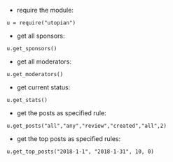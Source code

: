 - require the module:
	
```u = require("utopian")```

- get all sponsors:

```u.get_sponsors()```

- get all moderators:

```u.get_moderators()```

- get current status:

```u.get_stats()```

- get the posts as specified rule:

```u.get_posts("all","any","review","created","all",2)```

- get the top posts as specified rules:

```u.get_top_posts("2018-1-1", "2018-1-31", 10, 0)```